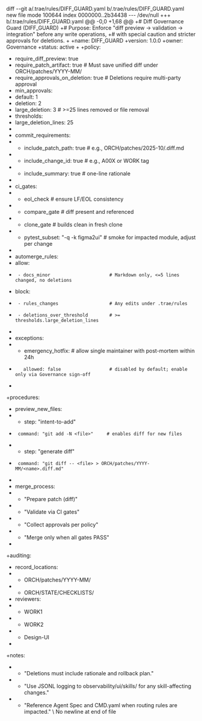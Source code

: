 diff --git a/.trae/rules/DIFF_GUARD.yaml b/.trae/rules/DIFF_GUARD.yaml
new file mode 100644
index 0000000..2b34438
--- /dev/null
+++ b/.trae/rules/DIFF_GUARD.yaml
@@ -0,0 +1,68 @@
+# Diff Governance Guard (DIFF_GUARD)
+# Purpose: Enforce "diff preview → validation → integration" before any write operations,
+# with special caution and stricter approvals for deletions.
+
+name: DIFF_GUARD
+version: 1.0.0
+owner: Governance
+status: active
+
+policy:
+  require_diff_preview: true
+  require_patch_artifact: true          # Must save unified diff under ORCH/patches/YYYY-MM/
+  require_approvals_on_deletion: true   # Deletions require multi-party approval
+  min_approvals:
+    default: 1
+    deletion: 2
+    large_deletion: 3                   # >=25 lines removed or file removal
+  thresholds:
+    large_deletion_lines: 25
+
+  commit_requirements:
+    - include_patch_path: true          # e.g., ORCH/patches/2025-10/<change>.diff.md
+    - include_change_id: true           # e.g., A00X or WORK tag
+    - include_summary: true             # one-line rationale
+
+  ci_gates:
+    - eol_check                         # ensure LF/EOL consistency
+    - compare_gate                      # diff present and referenced
+    - clone_gate                        # builds clean in fresh clone
+    - pytest_subset: "-q -k figma2ui" # smoke for impacted module, adjust per change
+
+  automerge_rules:
+    allow:
+      - docs_minor                      # Markdown only, <=5 lines changed, no deletions
+    block:
+      - rules_changes                   # Any edits under .trae/rules
+      - deletions_over_threshold        # >= thresholds.large_deletion_lines
+
+  exceptions:
+    - emergency_hotfix:                 # allow single maintainer with post-mortem within 24h
+        allowed: false                  # disabled by default; enable only via Governance sign-off
+
+procedures:
+  preview_new_files:
+    - step: "intent-to-add"
+      command: "git add -N <file>"     # enables diff for new files
+    - step: "generate diff"
+      command: "git diff -- <file> > ORCH/patches/YYYY-MM/<name>.diff.md"
+
+  merge_process:
+    - "Prepare patch (diff)"
+    - "Validate via CI gates"
+    - "Collect approvals per policy"
+    - "Merge only when all gates PASS"
+
+auditing:
+  record_locations:
+    - ORCH/patches/YYYY-MM/
+    - ORCH/STATE/CHECKLISTS/
+  reviewers:
+    - WORK1
+    - WORK2
+    - Design-UI
+
+notes:
+  - "Deletions must include rationale and rollback plan."
+  - "Use JSONL logging to observability/ui/skills/ for any skill-affecting changes."
+  - "Reference Agent Spec and CMD.yaml when routing rules are impacted."
\ No newline at end of file
